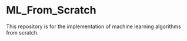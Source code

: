 # ML_From_Scratch
This repository is for the implementation of machine learning algorithms from scratch.
